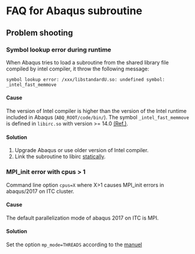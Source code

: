 # FAQ for Abaqus subroutine


## Problem shooting
### Symbol lookup error during runtime

When Abaqus tries to load a subroutine from the shared library file compiled by intel compiler, it throw the following message:

    symbol lookup error: /xxx/libstandardU.so: undefined symbol: _intel_fast_memmove

#### Cause
The version of Intel compiler is higher than the version of the Intel runtime included in Abaqus (`ABQ_ROOT/code/bin/`).
The symbol `_intel_fast_memmove` is defined in `libirc.so` with version >= 14.0 [(Ref.)][1].

#### Solution
1. Upgrade Abaqus or use older version of Intel compiler.
2. Link the subroutine to libirc [statically][2].


[1]: https://software.intel.com/zh-cn/forums/intel-fortran-compiler-for-linux-and-mac-os-x/topic/591214
[2]: http://www.opal-rt.com/KMP/index.php?/article/AA-00609/0/Undefined-reference-to-_intel_fast_memset-build-error-related-to-rte_delay.html

### MPI_init error with cpus > 1

Command line option `cpus=X` where X>1 causes MPI_init errors in abaqus/2017 on ITC cluster.

#### Cause

The default parallelization mode of abaqus 2017 on ITC is MPI.

#### Solution

Set the option `mp_mode=THREADS` according to the [manuel](https://abaqus-docs.mit.edu/2017/English/SIMACAEEXCRefMap/simaexc-c-envfile.htm)
